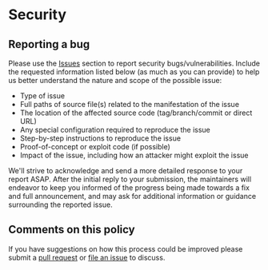 # Security

## Reporting a bug

Please use the [Issues](https://github.com/aryellesiqueira/boca-auth/issues/new) section to report security bugs/vulnerabilities. Include the requested information listed below (as much as you can provide) to help us better understand the nature and scope of the possible issue:

* Type of issue
* Full paths of source file(s) related to the manifestation of the issue
* The location of the affected source code (tag/branch/commit or direct URL)
* Any special configuration required to reproduce the issue
* Step-by-step instructions to reproduce the issue
* Proof-of-concept or exploit code (if possible)
* Impact of the issue, including how an attacker might exploit the issue

We'll strive to acknowledge and send a more detailed response to your report ASAP. After the initial reply to your submission, the maintainers will endeavor to keep you informed of the progress being made towards a fix and full announcement, and may ask for additional information or guidance surrounding the reported issue.

## Comments on this policy

If you have suggestions on how this process could be improved please submit a
[pull request](https://github.com/aryellesiqueira/boca-auth/pulls) or
[file an issue](https://github.com/aryellesiqueira/boca-auth/issues/new) to discuss.
